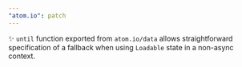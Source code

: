 ```yaml
---
"atom.io": patch
---
```


✨ `until` function exported from `atom.io/data` allows straightforward specification of a fallback when using `Loadable` state in a non-async context.
